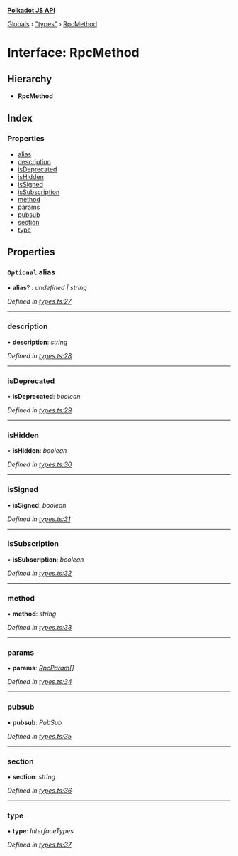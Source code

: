 **[Polkadot JS API](../README.md)**

[Globals](../globals.md) › ["types"](../modules/_types_.md) › [RpcMethod](_types_.rpcmethod.md)

# Interface: RpcMethod

## Hierarchy

* **RpcMethod**

## Index

### Properties

* [alias](_types_.rpcmethod.md#optional-alias)
* [description](_types_.rpcmethod.md#description)
* [isDeprecated](_types_.rpcmethod.md#isdeprecated)
* [isHidden](_types_.rpcmethod.md#ishidden)
* [isSigned](_types_.rpcmethod.md#issigned)
* [isSubscription](_types_.rpcmethod.md#issubscription)
* [method](_types_.rpcmethod.md#method)
* [params](_types_.rpcmethod.md#params)
* [pubsub](_types_.rpcmethod.md#pubsub)
* [section](_types_.rpcmethod.md#section)
* [type](_types_.rpcmethod.md#type)

## Properties

### `Optional` alias

• **alias**? : *undefined | string*

*Defined in [types.ts:27](https://github.com/polkadot-js/api/blob/a1a52fb/packages/type-jsonrpc/src/types.ts#L27)*

___

###  description

• **description**: *string*

*Defined in [types.ts:28](https://github.com/polkadot-js/api/blob/a1a52fb/packages/type-jsonrpc/src/types.ts#L28)*

___

###  isDeprecated

• **isDeprecated**: *boolean*

*Defined in [types.ts:29](https://github.com/polkadot-js/api/blob/a1a52fb/packages/type-jsonrpc/src/types.ts#L29)*

___

###  isHidden

• **isHidden**: *boolean*

*Defined in [types.ts:30](https://github.com/polkadot-js/api/blob/a1a52fb/packages/type-jsonrpc/src/types.ts#L30)*

___

###  isSigned

• **isSigned**: *boolean*

*Defined in [types.ts:31](https://github.com/polkadot-js/api/blob/a1a52fb/packages/type-jsonrpc/src/types.ts#L31)*

___

###  isSubscription

• **isSubscription**: *boolean*

*Defined in [types.ts:32](https://github.com/polkadot-js/api/blob/a1a52fb/packages/type-jsonrpc/src/types.ts#L32)*

___

###  method

• **method**: *string*

*Defined in [types.ts:33](https://github.com/polkadot-js/api/blob/a1a52fb/packages/type-jsonrpc/src/types.ts#L33)*

___

###  params

• **params**: *[RpcParam](_types_.rpcparam.md)[]*

*Defined in [types.ts:34](https://github.com/polkadot-js/api/blob/a1a52fb/packages/type-jsonrpc/src/types.ts#L34)*

___

###  pubsub

• **pubsub**: *PubSub*

*Defined in [types.ts:35](https://github.com/polkadot-js/api/blob/a1a52fb/packages/type-jsonrpc/src/types.ts#L35)*

___

###  section

• **section**: *string*

*Defined in [types.ts:36](https://github.com/polkadot-js/api/blob/a1a52fb/packages/type-jsonrpc/src/types.ts#L36)*

___

###  type

• **type**: *InterfaceTypes*

*Defined in [types.ts:37](https://github.com/polkadot-js/api/blob/a1a52fb/packages/type-jsonrpc/src/types.ts#L37)*